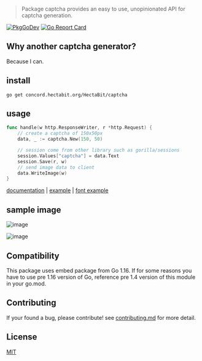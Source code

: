 > Package captcha provides an easy to use, unopinionated API for captcha generation.

<div>

[![PkgGoDev](https://pkg.go.dev/badge/concord.hectabit.org/HectaBit/captcha)](https://pkg.go.dev/concord.hectabit.org/HectaBit/captcha)
[![Go Report Card](https://goreportcard.com/badge/concord.hectabit.org/HectaBit/captcha)](https://goreportcard.com/report/concord.hectabit.org/HectaBit/captcha)

</div>

## Why another captcha generator?
Because I can. 

## install
```
go get concord.hectabit.org/HectaBit/captcha
```

## usage
```Go
func handle(w http.ResponseWriter, r *http.Request) {
	// create a captcha of 150x50px
	data, _ := captcha.New(150, 50)

	// session come from other library such as gorilla/sessions
	session.Values["captcha"] = data.Text
	session.Save(r, w)
	// send image data to client
	data.WriteImage(w)
}

```

[documentation](https://pkg.go.dev/concord.hectabit.org/HectaBit/captcha) |
[example](example/basic/main.go) |
[font example](example/load-font/main.go)

## sample image
![image](example/captcha.png)

![image](example/captcha-math.png)

## Compatibility

This package uses embed package from Go 1.16. If for some reasons you have to use pre 1.16 version of Go, reference pre 1.4 version of this module in your go.mod.

## Contributing
If your found a bug, please contribute!
see [contributing.md](contributing.md) for more detail.

## License
[MIT](LICENSE)
